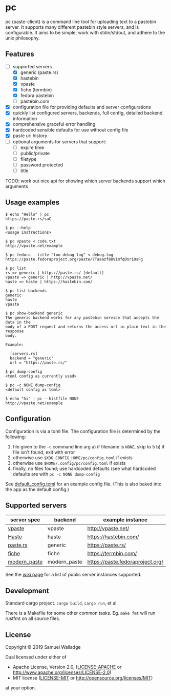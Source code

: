 # pc

pc (paste-client) is a command line tool for uploading text to a pastebin
server. It supports many different pastebin style servers, and is configurable.
It aims to be simple, work with stdin/stdout, and adhere to the unix
philosophy.


## Features

- [ ] supported servers
  - [X] generic (paste.rs)
  - [X] hastebin
  - [X] vpaste
  - [X] fiche (termbin)
  - [X] fedora pastebin
  - [ ] pastebin.com
- [X] configuration file for providing defaults and server configurations
- [X] quickly list configured servers, backends, full config, detailed backend
  information
- [X] comprehensive graceful error handling
- [X] hardcoded sensible defaults for use without config file
- [X] paste url history
- [ ] optional arguments for servers that support:
  - [ ] expire time
  - [ ] public/private
  - [ ] filetype
  - [ ] password protected
  - [ ] title

TODO: work out nice api for showing which server backends support which
arguments

## Usage examples

```
$ echo "Hello" | pc
https://paste.rs/saC

$ pc --help
<usage instructions>

$ pc vpaste < code.txt
http://vpaste.net/example

$ pc fedora --title "foo debug log" < debug.log
https://paste.fedoraproject.org/paste/7Taaazf88VimfqOnriOsFg

$ pc list
rs => generic | https://paste.rs/ [default]
vpaste => generic | http://vpaste.net/
haste => haste | https://hastebin.com/

$ pc list-backends
generic
haste
vpaste

$ pc show-backend generic
The generic backend works for any pastebin service that accepts the data in the
body of a POST request and returns the access url in plain text in the response
body.

Example:

  [servers.rs]
  backend = "generic"
  url = "https://paste.rs/"

$ pc dump-config
<toml config as currently used>

$ pc -c NONE dump-config
<default config as toml>

$ echo "hi" | pc --histfile NONE
http://vpaste.net/example
```

## Configuration

Configuration is via a toml file. The configuration file is determined by the
following:

1. file given to the `-c` command line arg
  a) if filename is `NONE`, skip to 5
  b) if file isn't found, exit with error
2. otherwise use `$XDG_CONFIG_HOME/pc/config.toml` if exists
3. otherwise use `$HOME/.config/pc/config.toml` if exists
5. finally, no files found; use hardcoded defaults (see what hardcoded defaults
   are with `pc -c NONE dump-config`


See [default_config.toml](./default_config.toml) for an example config file.
(This is also baked into the app as the default config.)

## Supported servers

| server spec                                             | backend      | example instance                 |
| ------                                                  | -------      | ---------------                  |
| [vpaste](http://pileus.org/tools/vpaste)                | vpaste       | http://vpaste.net/               |
| [Haste](https://github.com/seejohnrun/haste-server)     | haste        | https://hastebin.com/            |
| [paste.rs](https://paste.rs/web)                        | generic      | https://paste.rs/                |
| [fiche](https://github.com/solusipse/fiche)             | fiche        | https://termbin.com/             |
| [modern_paste](https://github.com/LINKIWI/modern-paste) | modern_paste | https://paste.fedoraproject.org/ |

See the [wiki page](https://github.com/swalladge/pc/wiki/server-list) for a list of public server instances supported.

## Development

Standard cargo project. `cargo build`, `cargo run`, et al.

There is a Makefile for some other common tasks. Eg. `make fmt` will run
rustfmt on all source files.


## License

Copyright © 2019 Samuel Walladge

Dual licensed under either of

* Apache License, Version 2.0, ([LICENSE-APACHE](LICENSE-APACHE) or http://www.apache.org/licenses/LICENSE-2.0)
* MIT license ([LICENSE-MIT](LICENSE-MIT) or http://opensource.org/licenses/MIT)

at your option.
